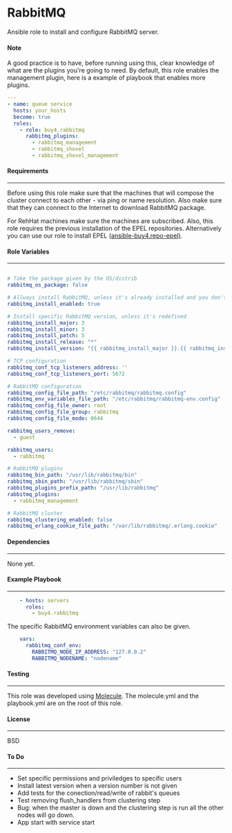 RabbitMQ
=========

Ansible role to install and configure RabbitMQ server.

#### Note

A good practice is to have, before running using this, clear knowledge of what are the plugins you're going to need. By default, this role enables the management plugin, here is a example of playbook that enables more plugins.

```yaml
---
- name: queue service
  hosts: your_hosts
  become: true
  roles:
    - role: buy4.rabbitmq
      rabbitmq_plugins:
        - rabbitmq_management
        - rabbitmq_shovel
        - rabbitmq_shovel_management
```

#### Requirements
------------
Before using this role make sure that the machines that will compose the cluster connect to each other - via ping or name resolution. Also make sure that they can connect to the Internet to download RabbitMQ package.

For RehHat machines make sure the machines are subscribed. Also, this role requires the previous installation of the EPEL repositories. Alternatively you can use our role to install EPEL ([ansible-buy4.repo-epel)](https://bitbucket.org/stonepayments/ansible-buy4.epel).

#### Role Variables
--------------

```yaml

# Take the package given by the OS/distrib
rabbitmq_os_package: false

# Allways install RabbitMQ, unless it's already installed and you don't want it to be replaced
rabbitmq_install_enabled: true

# Install specific RabbitMQ version, unless it's redefined
rabbitmq_install_major: 3
rabbitmq_install_minor: 3
rabbitmq_install_patch: 5
rabbitmq_install_release: "*"
rabbitmq_install_version: "{{ rabbitmq_install_major }}.{{ rabbitmq_install_minor }}.{{ rabbitmq_install_patch }}-{{ rabbitmq_install_release }}"

# TCP configuration
rabbitmq_conf_tcp_listeners_address: ''
rabbitmq_conf_tcp_listeners_port: 5672

# RabbitMQ configuration
rabbitmq_config_file_path: "/etc/rabbitmq/rabbitmq.config"
rabbitmq_env_variables_file_path: "/etc/rabbitmq/rabbitmq-env.config"
rabbitmq_config_file_owner: root
rabbitmq_config_file_group: rabbitmq
rabbitmq_config_file_mode: 0644

rabbitmq_users_remove:
  - guest

rabbitmq_users:
  - rabbitmq

# RabbitMQ plugins
rabbitmq_bin_path: "/usr/lib/rabbitmq/bin"
rabbitmq_sbin_path: "/usr/lib/rabbitmq/sbin"
rabbitmq_plugins_prefix_path: "/usr/lib/rabbitmq"
rabbitmq_plugins:
  - rabbitmq_management

# RabbitMQ cluster
rabbitmq_clustering_enabled: false
rabbitmq_erlang_cookie_file_path: "/var/lib/rabbitmq/.erlang.cookie"

```

#### Dependencies
------------

None yet.

#### Example Playbook
----------------

```yaml
    - hosts: servers
      roles:
        - buy4.rabbitmq
```

The specific RabbitMQ environment variables can also be given.

```yaml
    vars:
      rabbitmq_conf_env:
        RABBITMQ_NODE_IP_ADDRESS: "127.0.0.2"
        RABBITMQ_NODENAME: "nodename"
```

#### Testing
-------------

This role was developed using [Molecule](https://molecule.readthedocs.io).
The molecule.yml and the playbook.yml are on the root of this role.

#### License
-------

BSD

#### To Do
-------------
  - Set specific permissions and priviledges to specific users
  - Install latest version when a version number is not given
  - Add tests for the conection/read/write of rabbit's queues
  - Test removing flush_handlers from clustering step
  - Bug: when the master is down and the clustering step is run all the other nodes will go down.
  - App start with service start